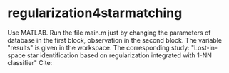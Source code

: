 # regularization4starmatching

Use MATLAB.
Run the file main.m 
just by changing the parameters of
database in the first block,
observation in the second block.
The variable "results" is given in the workspace.
The corresponding study: "Lost-in-space star identification based on regularization integrated with 1-NN classifier"
Cite:
